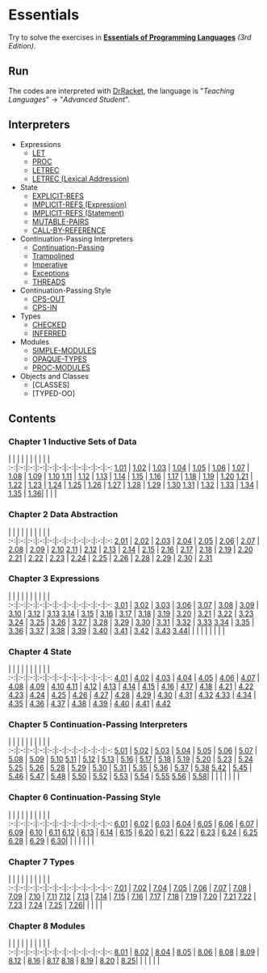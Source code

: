 # Essentials

Try to solve the exercises in [__Essentials of Programming Languages__](http://www.eopl3.com/) _(3rd Edition)_.

## Run

The codes are interpreted with [DrRacket](http://racket-lang.org/), the language is "_Teaching Languages_" -> "_Advanced Student_".

## Interpreters

* Expressions
  * [LET](./C3_Expressions/3.18.scm)
  * [PROC](./C3_Expressions/3.27.scm)
  * [LETREC](./C3_Expressions/3.36.scm)
  * [LETREC (Lexical Addression)](./C3_Expressions/3.41.scm)
* State
  * [EXPLICIT-REFS](./C4_State/4.13.scm)
  * [IMPLICIT-REFS (Expression)](./C4_State/4.21.scm)
  * [IMPLICIT-REFS (Statement)](./C4_State/4.27.scm)
  * [MUTABLE-PAIRS](./C4_State/4.30.scm)
  * [CALL-BY-REFERENCE](./C4_State/4.35.scm)
* Continuation-Passing Interpreters
  * [Continuation-Passing](./C5_Continuation-Passing_Interpreters/5.16.scm)
  * [Trampolined](./C5_Continuation-Passing_Interpreters/5.20.scm)
  * [Imperative](./C5_Continuation-Passing_Interpreters/5.29.scm)
  * [Exceptions](./C5_Continuation-Passing_Interpreters/5.42.scm)
  * [THREADS](./C5_Continuation-Passing_Interpreters/5.56.scm)
* Continuation-Passing Style
  * [CPS-OUT](./C6_Continuation-Passing_Style/6.15.scm)
  * [CPS-IN](./C6_Continuation-Passing_Style/6.30.scm)
* Types
  * [CHECKED](./C7_Types/7.11.scm)
  * [INFERRED](./C7_Types/7.26.scm)
* Modules
  * [SIMPLE-MODULES](./C8_Modules/8.09.scm)
  * [OPAQUE-TYPES](./C8_Modules/8.18.scm)
  * [PROC-MODULES](./C8_Modules/8.25.scm)
* Objects and Classes
  * [CLASSES]
  * [TYPED-OO]
  
## Contents

### Chapter 1 Inductive Sets of Data

   |   |   |   |   |   |   |   |   |   |   
:-:|:-:|:-:|:-:|:-:|:-:|:-:|:-:|:-:|:-:|:-:
[1.01](./C1_Inductive_Sets_of_Data/1.01.md) | [1.02](./C1_Inductive_Sets_of_Data/1.02.md) | [1.03](./C1_Inductive_Sets_of_Data/1.03.md) | [1.04](./C1_Inductive_Sets_of_Data/1.04.md) | [1.05](./C1_Inductive_Sets_of_Data/1.05.md) | [1.06](./C1_Inductive_Sets_of_Data/1.06.md) | [1.07](./C1_Inductive_Sets_of_Data/1.07.scm) | [1.08](./C1_Inductive_Sets_of_Data/1.08.scm) | [1.09](./C1_Inductive_Sets_of_Data/1.09.scm) | [1.10](./C1_Inductive_Sets_of_Data/1.10.md)
[1.11](./C1_Inductive_Sets_of_Data/1.11.md) | [1.12](./C1_Inductive_Sets_of_Data/1.12.scm) | [1.13](./C1_Inductive_Sets_of_Data/1.13.scm) | [1.14](./C1_Inductive_Sets_of_Data/1.14.md) | [1.15](./C1_Inductive_Sets_of_Data/1.15.scm) | [1.16](./C1_Inductive_Sets_of_Data/1.16.scm) | [1.17](./C1_Inductive_Sets_of_Data/1.17.scm) | [1.18](./C1_Inductive_Sets_of_Data/1.18.scm) | [1.19](./C1_Inductive_Sets_of_Data/1.19.scm) | [1.20](./C1_Inductive_Sets_of_Data/1.20.scm)
[1.21](./C1_Inductive_Sets_of_Data/1.21.scm) | [1.22](./C1_Inductive_Sets_of_Data/1.22.scm) | [1.23](./C1_Inductive_Sets_of_Data/1.23.scm) | [1.24](./C1_Inductive_Sets_of_Data/1.24.scm) | [1.25](./C1_Inductive_Sets_of_Data/1.25.scm) | [1.26](./C1_Inductive_Sets_of_Data/1.26.scm) | [1.27](./C1_Inductive_Sets_of_Data/1.27.scm) | [1.28](./C1_Inductive_Sets_of_Data/1.28.scm) | [1.29](./C1_Inductive_Sets_of_Data/1.29.scm) | [1.30](./C1_Inductive_Sets_of_Data/1.30.scm)
[1.31](./C1_Inductive_Sets_of_Data/1.31.scm) | [1.32](./C1_Inductive_Sets_of_Data/1.32.scm) | [1.33](./C1_Inductive_Sets_of_Data/1.33.scm) | [1.34](./C1_Inductive_Sets_of_Data/1.34.scm) | [1.35](./C1_Inductive_Sets_of_Data/1.35.scm) | [1.36](./C1_Inductive_Sets_of_Data/1.36.scm)| | | | 

### Chapter 2 Data Abstraction

   |   |   |   |   |   |   |   |   |   |   
:-:|:-:|:-:|:-:|:-:|:-:|:-:|:-:|:-:|:-:|:-:
[2.01](./C2_Data_Abstraction/2.01.scm) | [2.02](./C2_Data_Abstraction/2.02.md) | [2.03](./C2_Data_Abstraction/2.03.scm) | [2.04](./C2_Data_Abstraction/2.04.scm) | [2.05](./C2_Data_Abstraction/2.05.scm) | [2.06](./C2_Data_Abstraction/2.06.scm) | [2.07](./C2_Data_Abstraction/2.07.scm) | [2.08](./C2_Data_Abstraction/2.08.scm) | [2.09](./C2_Data_Abstraction/2.09.scm) | [2.10](./C2_Data_Abstraction/2.10.scm)
[2.11](./C2_Data_Abstraction/2.11.scm) | [2.12](./C2_Data_Abstraction/2.12.scm) | [2.13](./C2_Data_Abstraction/2.13.scm) | [2.14](./C2_Data_Abstraction/2.14.scm) | [2.15](./C2_Data_Abstraction/2.15.scm) | [2.16](./C2_Data_Abstraction/2.16.scm) | [2.17](./C2_Data_Abstraction/2.17.scm) | [2.18](./C2_Data_Abstraction/2.18.scm) | [2.19](./C2_Data_Abstraction/2.19.scm) | [2.20](./C2_Data_Abstraction/2.20.scm)
[2.21](./C2_Data_Abstraction/2.21.scm) | [2.22](./C2_Data_Abstraction/2.22.scm) | [2.23](./C2_Data_Abstraction/2.23.scm) | [2.24](./C2_Data_Abstraction/2.24.scm) | [2.25](./C2_Data_Abstraction/2.25.scm) | [2.26](./C2_Data_Abstraction/2.26.scm) | [2.28](./C2_Data_Abstraction/2.28.scm) | [2.29](./C2_Data_Abstraction/2.29.scm) | [2.30](./C2_Data_Abstraction/2.30.scm) | [2.31](./C2_Data_Abstraction/2.31.scm)

### Chapter 3 Expressions

   |   |   |   |   |   |   |   |   |   |   
:-:|:-:|:-:|:-:|:-:|:-:|:-:|:-:|:-:|:-:|:-:
[3.01](./C3_Expressions/3.01.md) | [3.02](./C3_Expressions/3.02.md) | [3.03](./C3_Expressions/3.03.md) | [3.06](./C3_Expressions/3.06.scm) | [3.07](./C3_Expressions/3.07.scm) | [3.08](./C3_Expressions/3.08.scm) | [3.09](./C3_Expressions/3.09.scm) | [3.10](./C3_Expressions/3.10.scm) | [3.12](./C3_Expressions/3.12.scm) | [3.13](./C3_Expressions/3.13.scm)
[3.14](./C3_Expressions/3.14.scm) | [3.15](./C3_Expressions/3.15.scm) | [3.16](./C3_Expressions/3.16.scm) | [3.17](./C3_Expressions/3.17.scm) | [3.18](./C3_Expressions/3.18.scm) | [3.19](./C3_Expressions/3.19.scm) | [3.20](./C3_Expressions/3.20.scm) | [3.21](./C3_Expressions/3.21.scm) | [3.22](./C3_Expressions/3.22.scm) | [3.23](./C3_Expressions/3.23.scm)
[3.24](./C3_Expressions/3.24.scm) | [3.25](./C3_Expressions/3.25.scm) | [3.26](./C3_Expressions/3.26.scm) | [3.27](./C3_Expressions/3.27.scm) | [3.28](./C3_Expressions/3.28.scm) | [3.29](./C3_Expressions/3.29.scm) | [3.30](./C3_Expressions/3.30.md) | [3.31](./C3_Expressions/3.31.scm) | [3.32](./C3_Expressions/3.32.scm) | [3.33](./C3_Expressions/3.33.scm)
[3.34](./C3_Expressions/3.34.md) | [3.35](./C3_Expressions/3.35.scm) | [3.36](./C3_Expressions/3.36.scm) | [3.37](./C3_Expressions/3.37.scm) | [3.38](./C3_Expressions/3.38.scm) | [3.39](./C3_Expressions/3.39.scm) | [3.40](./C3_Expressions/3.40.scm) | [3.41](./C3_Expressions/3.41.scm) | [3.42](./C3_Expressions/3.42.scm) | [3.43](./C3_Expressions/3.43.scm)
[3.44](./C3_Expressions/3.44.scm)| | | | | | | | | 

### Chapter 4 State

   |   |   |   |   |   |   |   |   |   |   
:-:|:-:|:-:|:-:|:-:|:-:|:-:|:-:|:-:|:-:|:-:
[4.01](./C4_State/4.01.md) | [4.02](./C4_State/4.02.md) | [4.03](./C4_State/4.03.md) | [4.04](./C4_State/4.04.md) | [4.05](./C4_State/4.05.md) | [4.06](./C4_State/4.06.md) | [4.07](./C4_State/4.07.md) | [4.08](./C4_State/4.08.scm) | [4.09](./C4_State/4.09.scm) | [4.10](./C4_State/4.10.scm)
[4.11](./C4_State/4.11.scm) | [4.12](./C4_State/4.12.scm) | [4.13](./C4_State/4.13.scm) | [4.14](./C4_State/4.14.md) | [4.15](./C4_State/4.15.md) | [4.16](./C4_State/4.16.md) | [4.17](./C4_State/4.17.scm) | [4.18](./C4_State/4.18.scm) | [4.21](./C4_State/4.21.scm) | [4.22](./C4_State/4.22.scm)
[4.23](./C4_State/4.23.scm) | [4.24](./C4_State/4.24.scm) | [4.25](./C4_State/4.25.scm) | [4.26](./C4_State/4.26.scm) | [4.27](./C4_State/4.27.scm) | [4.28](./C4_State/4.28.md) | [4.29](./C4_State/4.29.scm) | [4.30](./C4_State/4.30.scm) | [4.31](./C4_State/4.31.md) | [4.32](./C4_State/4.32.scm)
[4.33](./C4_State/4.33.scm) | [4.34](./C4_State/4.34.scm) | [4.35](./C4_State/4.35.scm) | [4.36](./C4_State/4.36.scm) | [4.37](./C4_State/4.37.scm) | [4.38](./C4_State/4.38.md) | [4.39](./C4_State/4.39.md) | [4.40](./C4_State/4.40.scm) | [4.41](./C4_State/4.41.md) | [4.42](./C4_State/4.42.scm)

### Chapter 5 Continuation-Passing Interpreters

   |   |   |   |   |   |   |   |   |   |   
:-:|:-:|:-:|:-:|:-:|:-:|:-:|:-:|:-:|:-:|:-:
[5.01](./C5_Continuation-Passing_Interpreters/5.01.scm) | [5.02](./C5_Continuation-Passing_Interpreters/5.02.scm) | [5.03](./C5_Continuation-Passing_Interpreters/5.03.scm) | [5.04](./C5_Continuation-Passing_Interpreters/5.04.scm) | [5.05](./C5_Continuation-Passing_Interpreters/5.05.scm) | [5.06](./C5_Continuation-Passing_Interpreters/5.06.scm) | [5.07](./C5_Continuation-Passing_Interpreters/5.07.scm) | [5.08](./C5_Continuation-Passing_Interpreters/5.08.scm) | [5.09](./C5_Continuation-Passing_Interpreters/5.09.scm) | [5.10](./C5_Continuation-Passing_Interpreters/5.10.scm)
[5.11](./C5_Continuation-Passing_Interpreters/5.11.scm) | [5.12](./C5_Continuation-Passing_Interpreters/5.12.scm) | [5.13](./C5_Continuation-Passing_Interpreters/5.13.scm) | [5.16](./C5_Continuation-Passing_Interpreters/5.16.scm) | [5.17](./C5_Continuation-Passing_Interpreters/5.17.scm) | [5.18](./C5_Continuation-Passing_Interpreters/5.18.scm) | [5.19](./C5_Continuation-Passing_Interpreters/5.19.scm) | [5.20](./C5_Continuation-Passing_Interpreters/5.20.scm) | [5.23](./C5_Continuation-Passing_Interpreters/5.23.md) | [5.24](./C5_Continuation-Passing_Interpreters/5.24.md)
[5.25](./C5_Continuation-Passing_Interpreters/5.25.scm) | [5.26](./C5_Continuation-Passing_Interpreters/5.26.scm) | [5.28](./C5_Continuation-Passing_Interpreters/5.28.scm) | [5.29](./C5_Continuation-Passing_Interpreters/5.29.scm) | [5.30](./C5_Continuation-Passing_Interpreters/5.30.scm) | [5.31](./C5_Continuation-Passing_Interpreters/5.31.scm) | [5.35](./C5_Continuation-Passing_Interpreters/5.35.scm) | [5.36](./C5_Continuation-Passing_Interpreters/5.36.scm) | [5.37](./C5_Continuation-Passing_Interpreters/5.37.scm) | [5.38](./C5_Continuation-Passing_Interpreters/5.38.scm)
[5.42](./C5_Continuation-Passing_Interpreters/5.42.scm) | [5.45](./C5_Continuation-Passing_Interpreters/5.45.scm) | [5.46](./C5_Continuation-Passing_Interpreters/5.46.scm) | [5.47](./C5_Continuation-Passing_Interpreters/5.47.md) | [5.48](./C5_Continuation-Passing_Interpreters/5.48.scm) | [5.50](./C5_Continuation-Passing_Interpreters/5.50.scm) | [5.52](./C5_Continuation-Passing_Interpreters/5.52.scm) | [5.53](./C5_Continuation-Passing_Interpreters/5.53.scm) | [5.54](./C5_Continuation-Passing_Interpreters/5.54.scm) | [5.55](./C5_Continuation-Passing_Interpreters/5.55.scm)
[5.56](./C5_Continuation-Passing_Interpreters/5.56.scm) | [5.58](./C5_Continuation-Passing_Interpreters/5.58.pizza)| | | | | | | | 

### Chapter 6 Continuation-Passing Style

   |   |   |   |   |   |   |   |   |   |   
:-:|:-:|:-:|:-:|:-:|:-:|:-:|:-:|:-:|:-:|:-:
[6.01](./C6_Continuation-Passing_Style/6.01.md) | [6.02](./C6_Continuation-Passing_Style/6.02.md) | [6.03](./C6_Continuation-Passing_Style/6.03.scm) | [6.04](./C6_Continuation-Passing_Style/6.04.scm) | [6.05](./C6_Continuation-Passing_Style/6.05.scm) | [6.06](./C6_Continuation-Passing_Style/6.06.md) | [6.07](./C6_Continuation-Passing_Style/6.07.scm) | [6.09](./C6_Continuation-Passing_Style/6.09.md) | [6.10](./C6_Continuation-Passing_Style/6.10.scm) | [6.11](./C6_Continuation-Passing_Style/6.11.scm)
[6.12](./C6_Continuation-Passing_Style/6.12.md) | [6.13](./C6_Continuation-Passing_Style/6.13.scm) | [6.14](./C6_Continuation-Passing_Style/6.14.scm) | [6.15](./C6_Continuation-Passing_Style/6.15.scm) | [6.20](./C6_Continuation-Passing_Style/6.20.scm) | [6.21](./C6_Continuation-Passing_Style/6.21.scm) | [6.22](./C6_Continuation-Passing_Style/6.22.scm) | [6.23](./C6_Continuation-Passing_Style/6.23.scm) | [6.24](./C6_Continuation-Passing_Style/6.24.scm) | [6.25](./C6_Continuation-Passing_Style/6.25.scm)
[6.28](./C6_Continuation-Passing_Style/6.28.md) | [6.29](./C6_Continuation-Passing_Style/6.29.md) | [6.30](./C6_Continuation-Passing_Style/6.30.scm)| | | | | | | 

### Chapter 7 Types

   |   |   |   |   |   |   |   |   |   |   
:-:|:-:|:-:|:-:|:-:|:-:|:-:|:-:|:-:|:-:|:-:
[7.01](./C7_Types/7.01.md) | [7.02](./C7_Types/7.02.md) | [7.04](./C7_Types/7.04.md) | [7.05](./C7_Types/7.05.scm) | [7.06](./C7_Types/7.06.scm) | [7.07](./C7_Types/7.07.scm) | [7.08](./C7_Types/7.08.scm) | [7.09](./C7_Types/7.09.scm) | [7.10](./C7_Types/7.10.scm) | [7.11](./C7_Types/7.11.scm)
[7.12](./C7_Types/7.12.md) | [7.13](./C7_Types/7.13.md) | [7.14](./C7_Types/7.14.md) | [7.15](./C7_Types/7.15.md) | [7.16](./C7_Types/7.16.md) | [7.17](./C7_Types/7.17.scm) | [7.18](./C7_Types/7.18.scm) | [7.19](./C7_Types/7.19.md) | [7.20](./C7_Types/7.20.scm) | [7.21](./C7_Types/7.21.scm)
[7.22](./C7_Types/7.22.scm) | [7.23](./C7_Types/7.23.scm) | [7.24](./C7_Types/7.24.scm) | [7.25](./C7_Types/7.25.scm) | [7.26](./C7_Types/7.26.scm)| | | | | 

### Chapter 8 Modules

   |   |   |   |   |   |   |   |   |   |   
:-:|:-:|:-:|:-:|:-:|:-:|:-:|:-:|:-:|:-:|:-:
[8.01](./C8_Modules/8.01.scm) | [8.02](./C8_Modules/8.02.scm) | [8.04](./C8_Modules/8.04.scm) | [8.05](./C8_Modules/8.05.scm) | [8.06](./C8_Modules/8.06.scm) | [8.08](./C8_Modules/8.08.scm) | [8.09](./C8_Modules/8.09.scm) | [8.12](./C8_Modules/8.12.md) | [8.16](./C8_Modules/8.16.scm) | [8.17](./C8_Modules/8.17.scm)
[8.18](./C8_Modules/8.18.scm) | [8.19](./C8_Modules/8.19.md) | [8.20](./C8_Modules/8.20.md) | [8.25](./C8_Modules/8.25.scm)| | | | | | 
